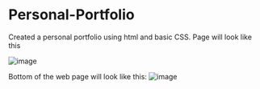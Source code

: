 # Personal-Portfolio
Created a personal portfolio using html and basic CSS.
Page will look like this

![image](https://user-images.githubusercontent.com/96621930/177760902-fe485ca7-c641-4ebb-ad0f-d211dc9b7b6e.png)

Bottom of the web page will look like this:
![image](https://user-images.githubusercontent.com/96621930/177761048-59a3c344-9b1e-47ea-9b10-54d41a95c700.png)
